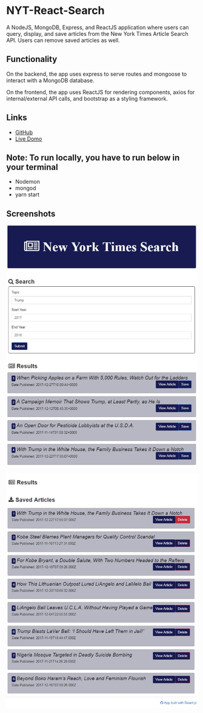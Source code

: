 # NYT-React-Search


A NodeJS, MongoDB, Express, and ReactJS application where users can query, display, and save articles from the New York Times Article Search API. Users can remove saved articles as well.


## Functionality

On the backend, the app uses express to serve routes and mongoose to interact with a MongoDB database.

On the frontend, the app uses ReactJS for rendering components, axios for internal/external API calls, and bootstrap as a styling framework.


## Links

* [GitHub](https://github.com/elioye27/NYT-React-Search.git)
* [Live Domo](https://agile-ravine-47604.herokuapp.com/)


## Note: To run locally, you have to run below in your terminal

- Nodemon
- mongod
- yarn start


## Screenshots

![alt text](https://raw.githubusercontent.com/elioye27/NYT-React-Search/master/img1.JPG)

![alt text](https://raw.githubusercontent.com/elioye27/NYT-React-Search/master/img2.JPG)
